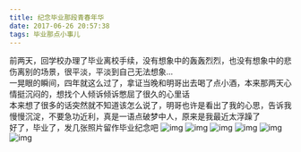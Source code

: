 ```yaml
---
title: 纪念毕业那段青春年华
date: 2017-06-26 20:57:38
tags: 毕业那点小事儿
---
```

前两天，回学校办理了毕业离校手续，没有想象中的轰轰烈烈，也没有想象中的悲伤离别的场景，很平淡，平淡到自己无法想象...<br/><!--more-->
一晃眼的瞬间，四年就这么过了，拿证当晚和明哥出去喝了点小酒，本来那两天心情挺沉闷的，想找个人倾诉倾诉憋屈了很久的心里话<br/>
本来想了很多的话突然就不知道该怎么说了，明哥也许是看出了我的心思，告诉我慢慢沉淀，不要急功近利，真是一语点破梦中人，原来是我最近太浮躁了<br/>
好了，毕业了，发几张照片留作毕业纪念吧 
![img](/images/毕业照.jpg)
![img](/images/老协文化聘书.jpg)
![img](/images/腾讯创业大赛.jpg)
![img](/images/毕业证书.jpg)
![img](/images/学位证.jpg)
![img](/images/汇总.jpg)